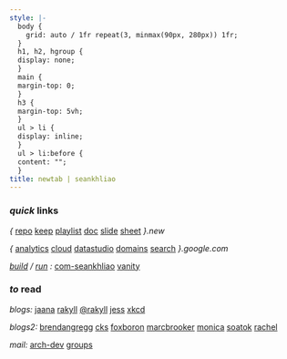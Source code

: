 ```yaml
---
style: |-
  body {
    grid: auto / 1fr repeat(3, minmax(90px, 280px)) 1fr;
  }
  h1, h2, hgroup {
  display: none;
  }
  main {
  margin-top: 0;
  }
  h3 {
  margin-top: 5vh;
  }
  ul > li {
  display: inline;
  }
  ul > li:before {
  content: "";
  }
title: newtab | seankhliao
---
```


### _quick_ links

_{_
[repo](https://repo.new)
[keep](https://keep.new)
[playlist](https://playlist.new)
[doc](https://doc.new)
[slide](https://slide.new)
[sheet](https://sheet.new)
_}.new_

_{_
[analytics](https://analytics.google.com)
[cloud](https://console.cloud.google.com)
[datastudio](https://datastudio.google.com/reporting/91bc28c3-a44f-4bcc-a838-58cf6a56ca04/page/BMLbB)
[domains](https://domains.google.com)
[search](https://search.google.com)
_}.google.com_

[_build_](https://console.cloud.google.com/cloud-build/builds?project=com-seankhliao)
_/_
[_run_](https://console.cloud.google.com/run?project=com-seankhliao)
_:_
[com-seankhliao](https://github.com/seankhliao/com-seankhliao)
[vanity](https://github.com/seankhliao/vanity)

### _to_ read

_blogs:_
[jaana](https://jbd.dev)
[rakyll](https://rakyll.org)
[@rakyll](https://medium.com/@rakyll)
[jess](https://jess.dev)
[xkcd](https://xkcd.com)

_blogs2:_
[brendangregg](http://www.brendangregg.com/blog/)
[cks](https://utcc.utoronto.ca/~cks/space/blog/__IndexChron)
[foxboron](https://linderud.dev/blog/)
[marcbrooker](https://brooker.co.za/blog/)
[monica](https://meowni.ca)
[soatok](https://soatok.blog/b/)
[rachel](https://rachelbythebay.com/w/)

_mail:_
[arch-dev](https://lists.archlinux.org/pipermail/arch-dev-public/)
[groups](https://groups.google.com/my-groups)

